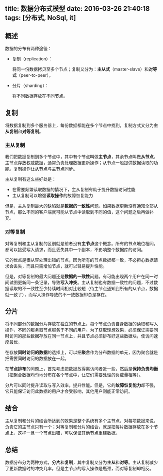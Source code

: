 title: 数据分布式模型
date: 2016-03-26 21:40:18
tags: [分布式, NoSql, it]
---

## 概述

数据的分布有两种途径：

- 复制（replication）：
	
	将同一份数据拷贝至多个节点；复制又分为：**主从式**（master-slave）和**对等式**（peer-to-peer）。

- 分片（sharding）：

	将不同数据存放在不同节点。
	
<!--more-->

## 复制	
	
将数据复制到多个服务器上，每份数据都能在多个节点中找到，复制方式又分为**主从复制**和**对等复制**。
	
### 主从复制

我们把数据复制到多个节点中，其中有个节点叫做**主节点**，其余节点叫做**从节点**。主节点存放权威数据，通常负责处理数据更新操作；从节点一般提供数据读取的功能。复制操作让从节点与主节点同步。

主从复制有这么些好处是：

- 在需要频繁读取数据的情况下，主从复制有助于提升数据访问性能
- 主从复制可以增强**读取操作**的故障恢复能力

但是，主从复制最大的缺陷就是**数据的一致性**问题。如果数据更新没有通知全部从节点，那么不同的客户端就可能从节点中读取到不同的值，这个问题之后再做补充。

### 对等复制

对等复制和主从复制的区别就是前者没有**主节点**这个概念。所有的节点地位相同，都可以接受写入请求，而且丢失其中一个副本，不影响整个数据库的访问。

它的优点是很从容处理出错的节点，因为所有的节点数据都一致，不必担心数据请求会丢失，而且只需增加节点，就可以轻易提升性能。

但是，对等复制的最大问题还是**数据的一致性**问题。有可能出现两个用户在同一时间试图更新同一条记录，导致**写入冲突**。主从复制也有数据一致性的问题，不过数据读取的不一致性至少持续时间相对比较短（待主节点通知到所有的从节点，数据就一致了），而写入操作导致的不一致数据却总是存在。

## 分片

将不同部分的数据分片存放在独立的节点上，每个节点负责自身数据的读取和写入操作，不同的服务器节点服务于不同的用户。为了获取理想效果，必须保证需要同时访问的那些数据存放在同一节点上，并且节点必须排布好这些数据块，使访问速度最优。

在存放**同时访问的数据**的选择上，可以把**聚合**作为分布数据的单元，因为聚合就是把需要同时访问的数据放在一起。

在**节点排布**的问题上，首先考虑把数据放得离访问者近一些，然后是**保持负责均衡**（把聚合数据均匀地分布在各个节点中，让它们需要处理的负载量相等）。

分片可以同时提升读取与写入效率，提升性能。但是，它的**故障恢复能力**却不强，它只能保证访问此数据的用户才会受影响，其他用户则能正常访问。

## 结合

主从复制和分片的结合所达到的效果是整个系统有多个主节点，对每项数据来说，负责它的主节点只有一个；对等复制和分片的结合，就是把每片数据存放在多个节点上，这样一旦一个节点出错，可以保证其他节点重建数据。

## 总结

数据分布分为两种方式，**分片**和**复制**，其中复制又分为**主从**和**对等**。主从复制减少了更新数据时的冲突几率，但是主节点的写入操作是瓶颈，而对等复制却相反。